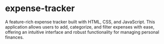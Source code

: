 # expense-tracker
A feature-rich expense tracker built with HTML, CSS, and JavaScript. This application allows users to add, categorize, and filter expenses with ease, offering an intuitive interface and robust functionality for managing personal finances.
